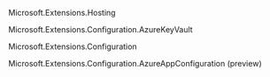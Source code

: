 

Microsoft.Extensions.Hosting

Microsoft.Extensions.Configuration.AzureKeyVault

Microsoft.Extensions.Configuration

Microsoft.Extensions.Configuration.AzureAppConfiguration (preview)